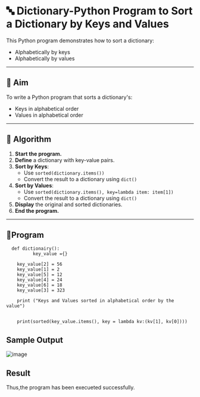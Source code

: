 # 🔤 Dictionary-Python Program to Sort a Dictionary by Keys and Values

This Python program demonstrates how to sort a dictionary:
- Alphabetically by keys
- Alphabetically by values

---

## 🎯 Aim

To write a Python program that sorts a dictionary's:
- Keys in alphabetical order
- Values in alphabetical order

---

## 🧠 Algorithm

1. **Start the program.**
2. **Define** a dictionary with key-value pairs.
3. **Sort by Keys**:
   - Use `sorted(dictionary.items())`
   - Convert the result to a dictionary using `dict()`
4. **Sort by Values**:
   - Use `sorted(dictionary.items(), key=lambda item: item[1])`
   - Convert the result to a dictionary using `dict()`
5. **Display** the original and sorted dictionaries.
6. **End the program.**

---

## 🧪Program
      def dictionairy():
              key_value ={}
        
        key_value[2] = 56
        key_value[1] = 2
        key_value[5] = 12
        key_value[4] = 24
        key_value[6] = 18
        key_value[3] = 323
        
        print ("Keys and Values sorted in alphabetical order by the value")
      
      
        print(sorted(key_value.items(), key = lambda kv:(kv[1], kv[0])))

## Sample Output
![image](https://github.com/user-attachments/assets/16520aa1-89d6-4676-8ff3-6232d1a983af)



## Result
Thus,the program has been execueted successfully.

